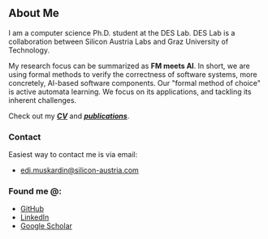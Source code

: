 <p></p>

## About Me
I am a computer science Ph.D. student at the DES Lab. DES Lab is a collaboration between Silicon Austria Labs and Graz University of Technology.

My research focus can be summarized as **FM meets AI**.  In short, we are using formal methods to verify the correctness of software systems, more concretely, AI-based software components.
Our "formal method of choice" is active automata learning. We focus on its applications, and tackling its inherent challenges.

Check out my [***CV***](./cv.md) and [***publications***](./publications.md).

### Contact

Easiest way to contact me is via email:
- [edi.muskardin@silicon-austria.com](mailto:edi.muskardin@silicon-austria.com)

### Found me @:

- [GitHub](https://github.com/emuskardin)
- [LinkedIn](https://www.linkedin.com/in/edi-mu%C5%A1kardin/)
- [Google Scholar](https://scholar.google.at/citations?hl=de&user=m6e8gb8AAAAJ)



